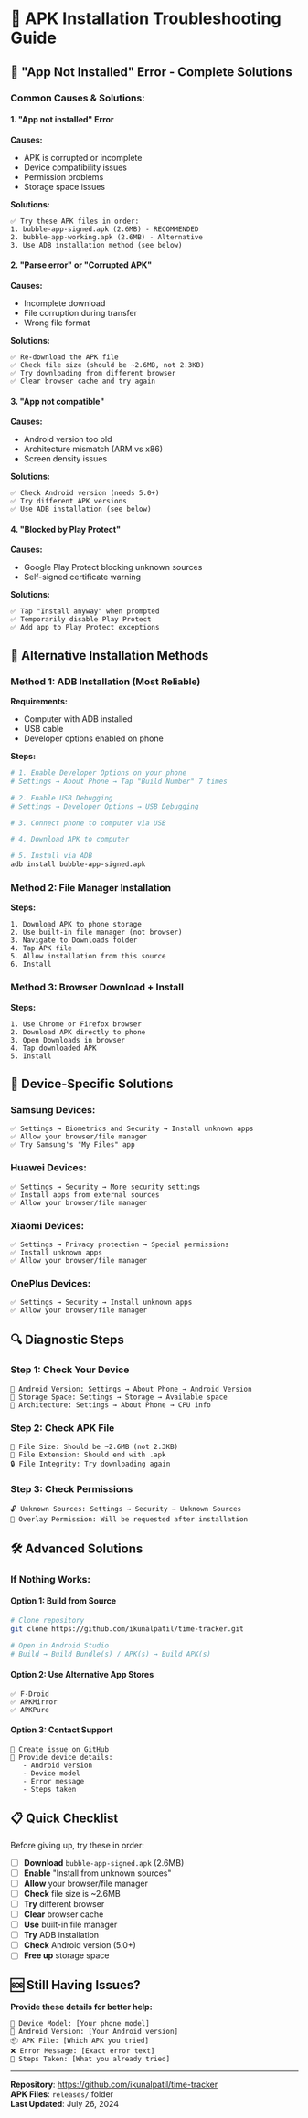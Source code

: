 # 🔧 APK Installation Troubleshooting Guide

## 🚨 "App Not Installed" Error - Complete Solutions

### **Common Causes & Solutions:**

#### 1. **"App not installed" Error**
**Causes:**
- APK is corrupted or incomplete
- Device compatibility issues
- Permission problems
- Storage space issues

**Solutions:**
```
✅ Try these APK files in order:
1. bubble-app-signed.apk (2.6MB) - RECOMMENDED
2. bubble-app-working.apk (2.6MB) - Alternative
3. Use ADB installation method (see below)
```

#### 2. **"Parse error" or "Corrupted APK"**
**Causes:**
- Incomplete download
- File corruption during transfer
- Wrong file format

**Solutions:**
```
✅ Re-download the APK file
✅ Check file size (should be ~2.6MB, not 2.3KB)
✅ Try downloading from different browser
✅ Clear browser cache and try again
```

#### 3. **"App not compatible"**
**Causes:**
- Android version too old
- Architecture mismatch (ARM vs x86)
- Screen density issues

**Solutions:**
```
✅ Check Android version (needs 5.0+)
✅ Try different APK versions
✅ Use ADB installation (see below)
```

#### 4. **"Blocked by Play Protect"**
**Causes:**
- Google Play Protect blocking unknown sources
- Self-signed certificate warning

**Solutions:**
```
✅ Tap "Install anyway" when prompted
✅ Temporarily disable Play Protect
✅ Add app to Play Protect exceptions
```

## 🔧 **Alternative Installation Methods**

### **Method 1: ADB Installation (Most Reliable)**

**Requirements:**
- Computer with ADB installed
- USB cable
- Developer options enabled on phone

**Steps:**
```bash
# 1. Enable Developer Options on your phone
# Settings → About Phone → Tap "Build Number" 7 times

# 2. Enable USB Debugging
# Settings → Developer Options → USB Debugging

# 3. Connect phone to computer via USB

# 4. Download APK to computer

# 5. Install via ADB
adb install bubble-app-signed.apk
```

### **Method 2: File Manager Installation**

**Steps:**
```
1. Download APK to phone storage
2. Use built-in file manager (not browser)
3. Navigate to Downloads folder
4. Tap APK file
5. Allow installation from this source
6. Install
```

### **Method 3: Browser Download + Install**

**Steps:**
```
1. Use Chrome or Firefox browser
2. Download APK directly to phone
3. Open Downloads in browser
4. Tap downloaded APK
5. Install
```

## 📱 **Device-Specific Solutions**

### **Samsung Devices:**
```
✅ Settings → Biometrics and Security → Install unknown apps
✅ Allow your browser/file manager
✅ Try Samsung's "My Files" app
```

### **Huawei Devices:**
```
✅ Settings → Security → More security settings
✅ Install apps from external sources
✅ Allow your browser/file manager
```

### **Xiaomi Devices:**
```
✅ Settings → Privacy protection → Special permissions
✅ Install unknown apps
✅ Allow your browser/file manager
```

### **OnePlus Devices:**
```
✅ Settings → Security → Install unknown apps
✅ Allow your browser/file manager
```

## 🔍 **Diagnostic Steps**

### **Step 1: Check Your Device**
```
📱 Android Version: Settings → About Phone → Android Version
💾 Storage Space: Settings → Storage → Available space
🔧 Architecture: Settings → About Phone → CPU info
```

### **Step 2: Check APK File**
```
📁 File Size: Should be ~2.6MB (not 2.3KB)
📄 File Extension: Should end with .apk
🔒 File Integrity: Try downloading again
```

### **Step 3: Check Permissions**
```
🔓 Unknown Sources: Settings → Security → Unknown Sources
📱 Overlay Permission: Will be requested after installation
```

## 🛠️ **Advanced Solutions**

### **If Nothing Works:**

#### **Option 1: Build from Source**
```bash
# Clone repository
git clone https://github.com/ikunalpatil/time-tracker.git

# Open in Android Studio
# Build → Build Bundle(s) / APK(s) → Build APK(s)
```

#### **Option 2: Use Alternative App Stores**
```
✅ F-Droid
✅ APKMirror
✅ APKPure
```

#### **Option 3: Contact Support**
```
📧 Create issue on GitHub
📱 Provide device details:
   - Android version
   - Device model
   - Error message
   - Steps taken
```

## 📋 **Quick Checklist**

Before giving up, try these in order:

- [ ] **Download** `bubble-app-signed.apk` (2.6MB)
- [ ] **Enable** "Install from unknown sources"
- [ ] **Allow** your browser/file manager
- [ ] **Check** file size is ~2.6MB
- [ ] **Try** different browser
- [ ] **Clear** browser cache
- [ ] **Use** built-in file manager
- [ ] **Try** ADB installation
- [ ] **Check** Android version (5.0+)
- [ ] **Free up** storage space

## 🆘 **Still Having Issues?**

**Provide these details for better help:**
```
📱 Device Model: [Your phone model]
🤖 Android Version: [Your Android version]
📦 APK File: [Which APK you tried]
❌ Error Message: [Exact error text]
🔧 Steps Taken: [What you already tried]
```

---

**Repository**: https://github.com/ikunalpatil/time-tracker  
**APK Files**: `releases/` folder  
**Last Updated**: July 26, 2024